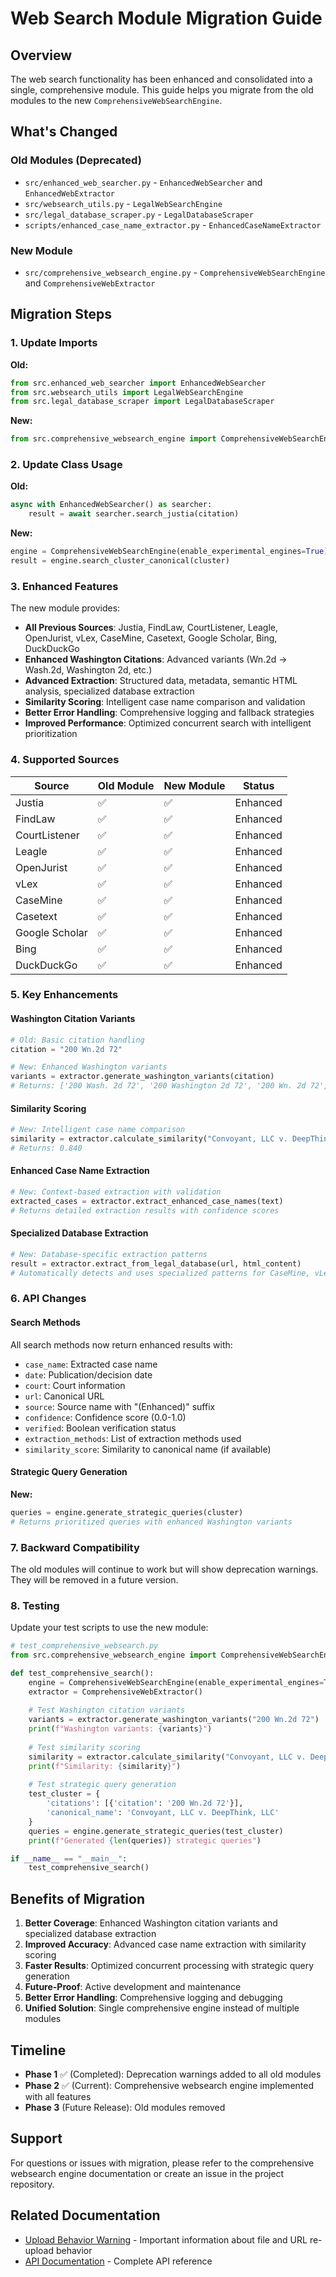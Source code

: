 # Web Search Module Migration Guide

## Overview

The web search functionality has been enhanced and consolidated into a single, comprehensive module. This guide helps you migrate from the old modules to the new `ComprehensiveWebSearchEngine`.

## What's Changed

### Old Modules (Deprecated)
- `src/enhanced_web_searcher.py` - `EnhancedWebSearcher` and `EnhancedWebExtractor`
- `src/websearch_utils.py` - `LegalWebSearchEngine`
- `src/legal_database_scraper.py` - `LegalDatabaseScraper`
- `scripts/enhanced_case_name_extractor.py` - `EnhancedCaseNameExtractor`

### New Module
- `src/comprehensive_websearch_engine.py` - `ComprehensiveWebSearchEngine` and `ComprehensiveWebExtractor`

## Migration Steps

### 1. Update Imports

**Old:**
```python
from src.enhanced_web_searcher import EnhancedWebSearcher
from src.websearch_utils import LegalWebSearchEngine
from src.legal_database_scraper import LegalDatabaseScraper
```

**New:**
```python
from src.comprehensive_websearch_engine import ComprehensiveWebSearchEngine, ComprehensiveWebExtractor
```

### 2. Update Class Usage

**Old:**
```python
async with EnhancedWebSearcher() as searcher:
    result = await searcher.search_justia(citation)
```

**New:**
```python
engine = ComprehensiveWebSearchEngine(enable_experimental_engines=True)
result = engine.search_cluster_canonical(cluster)
```

### 3. Enhanced Features

The new module provides:
- **All Previous Sources**: Justia, FindLaw, CourtListener, Leagle, OpenJurist, vLex, CaseMine, Casetext, Google Scholar, Bing, DuckDuckGo
- **Enhanced Washington Citations**: Advanced variants (Wn.2d → Wash.2d, Washington 2d, etc.)
- **Advanced Extraction**: Structured data, metadata, semantic HTML analysis, specialized database extraction
- **Similarity Scoring**: Intelligent case name comparison and validation
- **Better Error Handling**: Comprehensive logging and fallback strategies
- **Improved Performance**: Optimized concurrent search with intelligent prioritization

### 4. Supported Sources

| Source | Old Module | New Module | Status |
|--------|------------|------------|---------|
| Justia | ✅ | ✅ | Enhanced |
| FindLaw | ✅ | ✅ | Enhanced |
| CourtListener | ✅ | ✅ | Enhanced |
| Leagle | ✅ | ✅ | Enhanced |
| OpenJurist | ✅ | ✅ | Enhanced |
| vLex | ✅ | ✅ | Enhanced |
| CaseMine | ✅ | ✅ | Enhanced |
| Casetext | ✅ | ✅ | Enhanced |
| Google Scholar | ✅ | ✅ | Enhanced |
| Bing | ✅ | ✅ | Enhanced |
| DuckDuckGo | ✅ | ✅ | Enhanced |

### 5. Key Enhancements

#### Washington Citation Variants
```python
# Old: Basic citation handling
citation = "200 Wn.2d 72"

# New: Enhanced Washington variants
variants = extractor.generate_washington_variants(citation)
# Returns: ['200 Wash. 2d 72', '200 Washington 2d 72', '200 Wn. 2d 72', '200 Wn 2d 72', '200 Wash.2d 72']
```

#### Similarity Scoring
```python
# New: Intelligent case name comparison
similarity = extractor.calculate_similarity("Convoyant, LLC v. DeepThink, LLC", "Convoyant v. DeepThink")
# Returns: 0.840
```

#### Enhanced Case Name Extraction
```python
# New: Context-based extraction with validation
extracted_cases = extractor.extract_enhanced_case_names(text)
# Returns detailed extraction results with confidence scores
```

#### Specialized Database Extraction
```python
# New: Database-specific extraction patterns
result = extractor.extract_from_legal_database(url, html_content)
# Automatically detects and uses specialized patterns for CaseMine, vLex, Casetext, etc.
```

### 6. API Changes

#### Search Methods
All search methods now return enhanced results with:
- `case_name`: Extracted case name
- `date`: Publication/decision date
- `court`: Court information
- `url`: Canonical URL
- `source`: Source name with "(Enhanced)" suffix
- `confidence`: Confidence score (0.0-1.0)
- `verified`: Boolean verification status
- `extraction_methods`: List of extraction methods used
- `similarity_score`: Similarity to canonical name (if available)

#### Strategic Query Generation
**New:**
```python
queries = engine.generate_strategic_queries(cluster)
# Returns prioritized queries with enhanced Washington variants
```

### 7. Backward Compatibility

The old modules will continue to work but will show deprecation warnings. They will be removed in a future version.

### 8. Testing

Update your test scripts to use the new module:

```python
# test_comprehensive_websearch.py
from src.comprehensive_websearch_engine import ComprehensiveWebSearchEngine, ComprehensiveWebExtractor

def test_comprehensive_search():
    engine = ComprehensiveWebSearchEngine(enable_experimental_engines=True)
    extractor = ComprehensiveWebExtractor()
    
    # Test Washington citation variants
    variants = extractor.generate_washington_variants("200 Wn.2d 72")
    print(f"Washington variants: {variants}")
    
    # Test similarity scoring
    similarity = extractor.calculate_similarity("Convoyant, LLC v. DeepThink, LLC", "Convoyant v. DeepThink")
    print(f"Similarity: {similarity}")
    
    # Test strategic query generation
    test_cluster = {
        'citations': [{'citation': '200 Wn.2d 72'}],
        'canonical_name': 'Convoyant, LLC v. DeepThink, LLC'
    }
    queries = engine.generate_strategic_queries(test_cluster)
    print(f"Generated {len(queries)} strategic queries")

if __name__ == "__main__":
    test_comprehensive_search()
```

## Benefits of Migration

1. **Better Coverage**: Enhanced Washington citation variants and specialized database extraction
2. **Improved Accuracy**: Advanced case name extraction with similarity scoring
3. **Faster Results**: Optimized concurrent processing with strategic query generation
4. **Future-Proof**: Active development and maintenance
5. **Better Error Handling**: Comprehensive logging and debugging
6. **Unified Solution**: Single comprehensive engine instead of multiple modules

## Timeline

- **Phase 1** ✅ (Completed): Deprecation warnings added to all old modules
- **Phase 2** ✅ (Current): Comprehensive websearch engine implemented with all features
- **Phase 3** (Future Release): Old modules removed

## Support

For questions or issues with migration, please refer to the comprehensive websearch engine documentation or create an issue in the project repository.

## Related Documentation

- [Upload Behavior Warning](UPLOAD_BEHAVIOR_WARNING.md) - Important information about file and URL re-upload behavior
- [API Documentation](API_DOCUMENTATION.md) - Complete API reference 